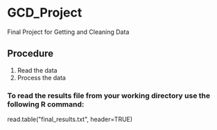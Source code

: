 # GCD_Project
Final Project for Getting and Cleaning Data

## Procedure
1. Read the data
2. Process the data

### To read the results file from your working directory use the following R command:
read.table("final_results.txt", header=TRUE)